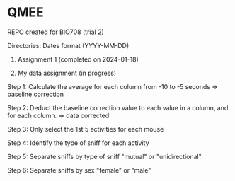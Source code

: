 # QMEE
REPO created for BIO708 (trial 2)

Directories: Dates format (YYYY-MM-DD)

1) Assignment 1 (completed on 2024-01-18)

2) My data assignment (in progress)

  Step 1: Calculate the average for each column from -10 to -5 seconds => baseline correction
  
  Step 2: Deduct the baseline correction value to each value in a column, and for each column. => data corrected
  
  Step 3: Only select the 1st 5 activities for each mouse
  
  Step 4: Identify the type of sniff for each activity
  
  Step 5: Separate sniffs by type of sniff "mutual" or "unidirectional"
  
  Step 6: Separate sniffs by sex "female" or "male"